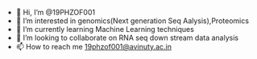 - 👋 Hi, I’m @19PHZOF001
- 👀 I’m interested in genomics(Next generation Seq Aalysis),Proteomics
- 🌱 I’m currently learning Machine Learning techniques
- 💞️ I’m looking to collaborate on RNA seq down stream data analysis
- 📫 How to reach me 19phzof001@avinuty.ac.in

<!---
19PHZOF001/19PHZOF001 is a ✨ special ✨ repository because its `README.md` (this file) appears on your GitHub profile.
You can click the Preview link to take a look at your changes.
--->
